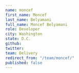 ```yaml
---
name: moncef
first_name: Moncef
last_name: Belyamani
full_name: Moncef Belyamani
role: Developer
city: Washington
state: D.C.
github: 
twitter: 
team: Delivery
redirect_from: "/team/moncef/"
published: false
---
```


